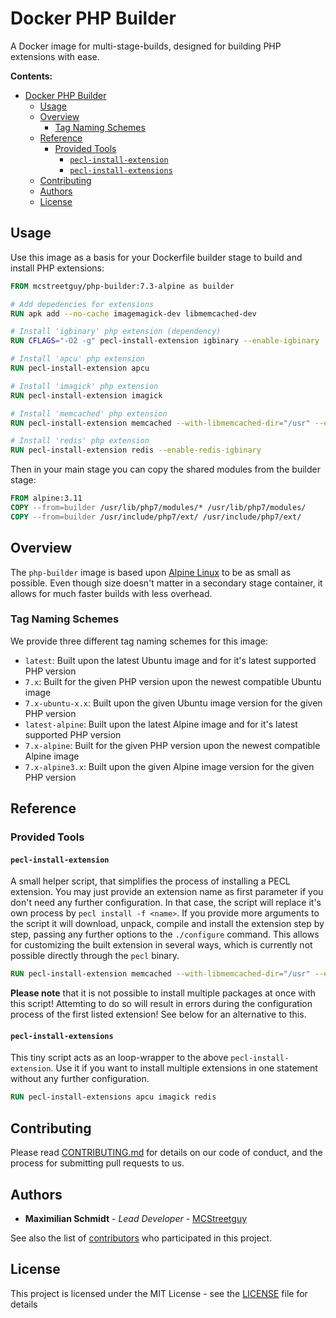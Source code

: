 # Docker PHP Builder

A Docker image for multi-stage-builds, designed for building PHP extensions with ease.

**Contents:**

- [Docker PHP Builder](#docker-php-builder)
  - [Usage](#usage)
  - [Overview](#overview)
    - [Tag Naming Schemes](#tag-naming-schemes)
  - [Reference](#reference)
    - [Provided Tools](#provided-tools)
      - [`pecl-install-extension`](#pecl-install-extension)
      - [`pecl-install-extensions`](#pecl-install-extensions)
  - [Contributing](#contributing)
  - [Authors](#authors)
  - [License](#license)

## Usage

Use this image as a basis for your Dockerfile builder stage to build and install PHP extensions:

```Dockerfile
FROM mcstreetguy/php-builder:7.3-alpine as builder

# Add depedencies for extensions
RUN apk add --no-cache imagemagick-dev libmemcached-dev

# Install 'igbinary' php extension (dependency)
RUN CFLAGS="-O2 -g" pecl-install-extension igbinary --enable-igbinary

# Install 'apcu' php extension
RUN pecl-install-extension apcu

# Install 'imagick' php extension
RUN pecl-install-extension imagick

# Install 'memcached' php extension
RUN pecl-install-extension memcached --with-libmemcached-dir="/usr" --enable-memcached-igbinary

# Install 'redis' php extension
RUN pecl-install-extension redis --enable-redis-igbinary

```

Then in your main stage you can copy the shared modules from the builder stage:

```Dockerfile
FROM alpine:3.11
COPY --from=builder /usr/lib/php7/modules/* /usr/lib/php7/modules/
COPY --from=builder /usr/include/php7/ext/ /usr/include/php7/ext/
```

## Overview

The `php-builder` image is based upon [Alpine Linux](https://alpinelinux.org/) to be as small as possible.
Even though size doesn't matter in a secondary stage container, it allows for much faster builds with less overhead.

### Tag Naming Schemes

We provide three different tag naming schemes for this image:

- `latest`: Built upon the latest Ubuntu image and for it's latest supported PHP version
- `7.x`: Built for the given PHP version upon the newest compatible Ubuntu image
- `7.x-ubuntu-x.x`: Built upon the given Ubuntu image version for the given PHP version
- `latest-alpine`: Built upon the latest Alpine image and for it's latest supported PHP version
- `7.x-alpine`: Built for the given PHP version upon the newest compatible Alpine image
- `7.x-alpine3.x`: Built upon the given Alpine image version for the given PHP version

## Reference

### Provided Tools

#### `pecl-install-extension`

A small helper script, that simplifies the process of installing a PECL extension.
You may just provide an extension name as first parameter if you don't need any further configuration.
In that case, the script will replace it's own process by `pecl install -f <name>`.
If you provide more arguments to the script it will download, unpack, compile and install the extension step by step, passing any further options to the `./configure` command.
This allows for customizing the built extension in several ways, which is currently not possible directly through the `pecl` binary.

```Dockerfile
RUN pecl-install-extension memcached --with-libmemcached-dir="/usr" --enable-memcached-igbinary
```

**Please note** that it is not possible to install multiple packages at once with this script! Attemting to do so will result in errors during the configuration process of the first listed extension! See below for an alternative to this.

#### `pecl-install-extensions`

This tiny script acts as an loop-wrapper to the above `pecl-install-extension`.
Use it if you want to install multiple extensions in one statement without any further configuration.

```Dockerfile
RUN pecl-install-extensions apcu imagick redis
```

## Contributing

Please read [CONTRIBUTING.md](https://github.com/MCStreetguy/docker-php-builder/blob/master/CONTRIBUTING.md) for details on our code of conduct, and the process for submitting pull requests to us.

## Authors

- **Maximilian Schmidt** - *Lead Developer* - [MCStreetguy](https://github.com/MCStreetguy)

See also the list of [contributors](https://github.com/MCStreetguy/docker-php-builder/contributors) who participated in this project.

## License

This project is licensed under the MIT License - see the [LICENSE](LICENSE) file for details
